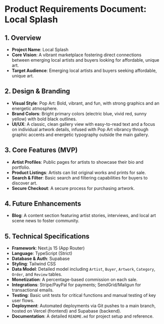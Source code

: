 # Product Requirements Document: Local Splash

## 1. Overview

- **Project Name**: Local Splash
- **Core Vision**: A vibrant marketplace fostering direct connections between emerging local artists and buyers looking for affordable, unique art.
- **Target Audience**: Emerging local artists and buyers seeking affordable, unique art.

## 2. Design & Branding

- **Visual Style**: Pop Art: Bold, vibrant, and fun, with strong graphics and an energetic atmosphere.
- **Brand Colors**: Bright primary colors (electric blue, vivid red, sunny yellow) with bold black outlines.
- **UI/UX**: A classic, clean gallery view with easy-to-read text and a focus on individual artwork details, infused with Pop Art vibrancy through graphic accents and energetic typography outside the main gallery.

## 3. Core Features (MVP)

- **Artist Profiles**: Public pages for artists to showcase their bio and portfolio.
- **Product Listings**: Artists can list original works and prints for sale.
- **Search & Filter**: Basic search and filtering capabilities for buyers to discover art.
- **Secure Checkout**: A secure process for purchasing artwork.

## 4. Future Enhancements

- **Blog**: A content section featuring artist stories, interviews, and local art scene news to foster community.

## 5. Technical Specifications

- **Framework**: Next.js 15 (App Router)
- **Language**: TypeScript (Strict)
- **Database & Auth**: Supabase
- **Styling**: Tailwind CSS
- **Data Model**: Detailed model including `Artist`, `Buyer`, `Artwork`, `Category`, `Order`, and `Review` tables.
- **Monetization**: A percentage-based commission on each sale.
- **Integrations**: Stripe/PayPal for payments; SendGrid/Mailgun for transactional emails.
- **Testing**: Basic unit tests for critical functions and manual testing of key user flows.
- **Deployment**: Automated deployments via Git pushes to a main branch, hosted on Vercel (frontend) and Supabase (backend).
- **Documentation**: A detailed `README.md` for project setup and reference.
